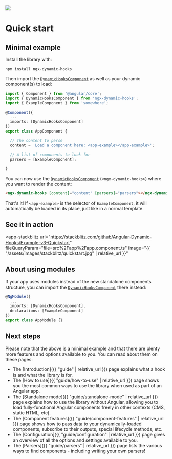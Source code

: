 ---
---

<div class="page-title">
  <img class="page-title-icon" src="{{ "/assets/images/icons/rocket.svg"| relative_url }}">
  <h1 class="page-title-text">Quick start</h1>
</div>

## Minimal example

Install the library with:

```sh
npm install ngx-dynamic-hooks
```

Then import the <a href="https://github.com/Angular-Dynamic-Hooks/ngx-dynamic-hooks/blob/1a94c3517235a2b2d571379d1cfce88958cb3f66/projects/ngx-dynamic-hooks/src/lib/components/dynamicHooksComponent.ts" target="_blank">`DynamicHooksComponent`</a> as well as your dynamic component(s) to load:

```ts
import { Component } from '@angular/core';
import { DynamicHooksComponent } from 'ngx-dynamic-hooks';
import { ExampleComponent } from 'somewhere';

@Component({
  ...
  imports: [DynamicHooksComponent]
})
export class AppComponent {

  // The content to parse
  content = 'Load a component here: <app-example></app-example>';

  // A list of components to look for
  parsers = [ExampleComponent];
  
}
```
You can now use the <a href="https://github.com/Angular-Dynamic-Hooks/ngx-dynamic-hooks/blob/1a94c3517235a2b2d571379d1cfce88958cb3f66/projects/ngx-dynamic-hooks/src/lib/components/dynamicHooksComponent.ts" target="_blank">`DynamicHooksComponent`</a> (`<ngx-dynamic-hooks>`) where you want to render the content:

```html
<ngx-dynamic-hooks [content]="content" [parsers]="parsers"></ngx-dynamic-hooks>
```

That's it! If `<app-example>` is the selector of `ExampleComponent`, it will automatically be loaded in its place, just like in a normal template.

## See it in action

<app-stackblitz
  url="https://stackblitz.com/github/Angular-Dynamic-Hooks/Example-v3-Quickstart" 
  fileQueryParam="file=src%2Fapp%2Fapp.component.ts"
  image="{{ "/assets/images/stackblitz/quickstart.jpg" | relative_url }}"
></app-stackblitz>

## About using modules

If your app uses modules instead of the new standalone components structure, you can import the <a href="https://github.com/Angular-Dynamic-Hooks/ngx-dynamic-hooks/blob/1a94c3517235a2b2d571379d1cfce88958cb3f66/projects/ngx-dynamic-hooks/src/lib/components/dynamicHooksComponent.ts" target="_blank">`DynamicHooksComponent`</a> there instead:

```ts
@NgModule({
  ...
  imports: [DynamicHooksComponent],
  declarations: [ExampleComponent]
})
export class AppModule {}
```

## Next steps

Please note that the above is a minimal example and that there are plenty more features and options available to you. You can read about them on these pages:

- The [Introduction]({{ "guide" | relative_url }}) page explains what a hook is and what the library is for.
- The [How to use]({{ "guide/how-to-use" | relative_url }}) page shows you the most common ways to use the library when used as part of an Angular app.
- The [Standalone mode]({{ "guide/standalone-mode" | relative_url }}) page explains how to use the library without Angular, allowing you to load fully-functional Angular components freely in other contexts (CMS, static HTML, etc).
- The [Component features]({{ "guide/component-features" | relative_url }}) page shows how to pass data to your dynamically-loaded components, subscribe to their outputs, special lifecycle methods, etc.
- The [Configuration]({{ "guide/configuration" | relative_url }}) page gives an overview of all the options and settings available to you.
- The [Parsers]({{ "guide/parsers" | relative_url }}) page lists the various ways to find components - including writing your own parsers!